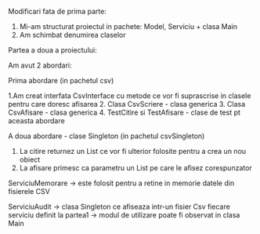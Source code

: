 
Modificari fata de prima parte:
1. Mi-am structurat proiectul in pachete: Model, Serviciu + clasa Main
2. Am schimbat denumirea claselor

Partea a doua a proiectului:


Am avut 2 abordari:


Prima abordare (in pachetul csv)


1.Am creat interfata CsvInterface cu metode ce vor fi suprascrise in clasele pentru care doresc afisarea
2. Clasa CsvScriere - clasa generica
3. Clasa CsvAfisare - clasa generica
4. TestCitire si TestAfisare - clase de test pt aceasta abordare



A doua abordare - clase Singleton (in pachetul csvSingleton)
1. La citire returnez un List<String> ce vor fi ulterior folosite pentru a crea un nou obiect
2. La afisare primesc ca parametru un List<String> pe care le afisez corespunzator
  

ServiciuMemorare -> este folosit pentru a retine in memorie datele din fisierele CSV


ServiciuAudit -> clasa Singleton ce afiseaza intr-un fisier Csv fiecare serviciu definit la partea1 -> modul de utilizare poate fi observat in clasa Main
  
